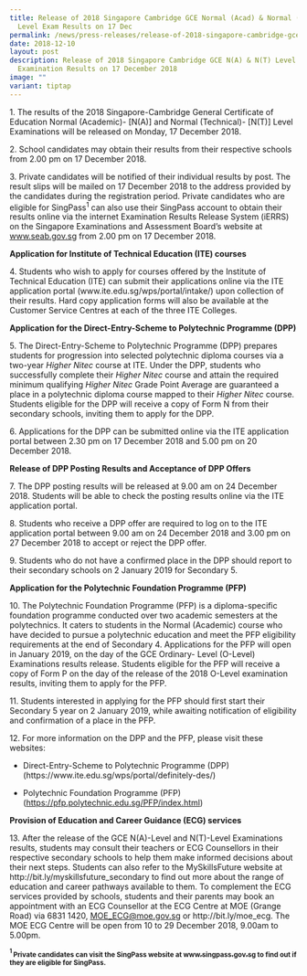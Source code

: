 ```yaml
---
title: Release of 2018 Singapore Cambridge GCE Normal (Acad) & Normal (Tech)
  Level Exam Results on 17 Dec
permalink: /news/press-releases/release-of-2018-singapore-cambridge-gce-na-nt-level-exam-results-on-17-12-2018/
date: 2018-12-10
layout: post
description: Release of 2018 Singapore Cambridge GCE N(A) & N(T) Level
  Examination Results on 17 December 2018
image: ""
variant: tiptap
---
```

<p>1. The results of the 2018 Singapore-Cambridge General Certificate of
Education Normal (Academic)- [N(A)] and Normal (Technical)- [N(T)] Level
Examinations will be released on Monday, 17 December 2018.</p>
<p>2. School candidates may obtain their results from their respective schools
from 2.00 pm on 17 December 2018.</p>
<p>3. Private candidates will be notified of their individual results by
post. The result slips will be mailed on 17 December 2018 to the address
provided by the candidates during the registration period. Private candidates
who are eligible for SingPass<sup>1</sup> can also use their SingPass account
to obtain their results online via the internet Examination Results Release
System (iERRS) on the Singapore Examinations and Assessment Board’s website
at <a href="https://www.seab.gov.sg/" rel="noopener noreferrer nofollow" target="_blank"><u>www.seab.gov.sg</u></a> from
2.00 pm on 17 December 2018.</p>
<p><strong>Application for Institute of Technical Education (ITE) courses</strong>
</p>
<p>4. Students who wish to apply for courses offered by the Institute of
Technical Education (ITE) can submit their applications online via the
ITE application portal (www.ite.edu.sg/wps/portal/intake/) upon collection
of their results. Hard copy application forms will also be available at
the Customer Service Centres at each of the three ITE Colleges.</p>
<p><strong>Application for the Direct-Entry-Scheme to Polytechnic Programme (DPP)</strong>
</p>
<p>5. The Direct-Entry-Scheme to Polytechnic Programme (DPP) prepares students
for progression into selected polytechnic diploma courses via a two-year <em>Higher Nitec</em> course
at ITE. Under the DPP, students who successfully complete their <em>Higher Nitec</em> course
and attain the required minimum qualifying <em>Higher Nitec</em> Grade Point
Average are guaranteed a place in a polytechnic diploma course mapped to
their <em>Higher Nitec</em> course. Students eligible for the DPP will receive
a copy of Form N from their secondary schools, inviting them to apply for
the DPP.</p>
<p>6. Applications for the DPP can be submitted online via the ITE application
portal between 2.30 pm on 17 December 2018 and 5.00 pm on 20 December 2018.</p>
<p><strong>Release of DPP Posting Results and Acceptance of DPP Offers</strong>
</p>
<p>7. The DPP posting results will be released at 9.00 am on 24 December
2018. Students will be able to check the posting results online via the
ITE application portal.</p>
<p>8. Students who receive a DPP offer are required to log on to the ITE
application portal between 9.00 am on 24 December 2018 and 3.00 pm on 27
December 2018 to accept or reject the DPP offer.</p>
<p>9. Students who do not have a confirmed place in the DPP should report
to their secondary schools on 2 January 2019 for Secondary 5.</p>
<p><strong>Application for the Polytechnic Foundation Programme (PFP)</strong>
</p>
<p>10. The Polytechnic Foundation Programme (PFP) is a diploma-specific foundation
programme conducted over two academic semesters at the polytechnics. It
caters to students in the Normal (Academic) course who have decided to
pursue a polytechnic education and meet the PFP eligibility requirements
at the end of Secondary 4. Applications for the PFP will open in January
2019, on the day of the GCE Ordinary- Level (O-Level) Examinations results
release. Students eligible for the PFP will receive a copy of Form P on
the day of the release of the 2018 O-Level examination results, inviting
them to apply for the PFP.</p>
<p>11. Students interested in applying for the PFP should first start their
Secondary 5 year on 2 January 2019, while awaiting notification of eligibility
and confirmation of a place in the PFP.</p>
<p>12. For more information on the DPP and the PFP, please visit these websites:</p>
<ul data-tight="true" class="tight">
<li>
<p>Direct-Entry-Scheme to Polytechnic Programme (DPP) (https://www.ite.edu.sg/wps/portal/definitely-des/)</p>
</li>
<li>
<p>Polytechnic Foundation Programme (PFP) (<a href="https://pfp.polytechnic.edu.sg/PFP/index.html" rel="noopener noreferrer nofollow" target="_blank"><u>https://pfp.polytechnic.edu.sg/PFP/index.html</u></a>)</p>
</li>
</ul>
<p><strong>Provision of Education and Career Guidance (ECG) services</strong>
</p>
<p>13. After the release of the GCE N(A)-Level and N(T)-Level Examinations
results, students may consult their teachers or ECG Counsellors in their
respective secondary schools to help them make informed decisions about
their next steps. Students can also refer to the MySkillsFuture website
at http://bit.ly/myskillsfuture_secondary to find out more about the range
of education and career pathways available to them. To complement the ECG
services provided by schools, students and their parents may book an appointment
with an ECG Counsellor at the ECG Centre at MOE (Grange Road) via 6831
1420, <a href="mailto:MOE_ECG@moe.gov.sg" rel="noopener noreferrer nofollow" target="_blank"><u>MOE_ECG@moe.gov.sg</u></a> or
http://bit.ly/moe_ecg. The MOE ECG Centre will be open from 10 to 29 December
2018, 9.00am to 5.00pm.</p>
<p><strong><sup><sub>1 </sub></sup><sub>Private candidates can visit the SingPass website at </sub><a href="http://www.singpass.gov.sg" rel="noopener noreferrer nofollow" target="_blank"><sub>www.singpass.gov.sg</sub></a><sub> to find out if they are eligible for SingPass.</sub></strong>
</p>
<p></p>